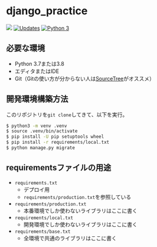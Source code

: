 # django_practice

![](https://github.com/shonan-py/django_practice/workflows/test/badge.svg)
[![Updates](https://pyup.io/repos/github/shonan-py/django_practice/shield.svg)](https://pyup.io/repos/github/shonan-py/django_practice/)
[![Python 3](https://pyup.io/repos/github/shonan-py/django_practice/python-3-shield.svg)](https://pyup.io/repos/github/shonan-py/django_practice/)

## 必要な環境

- Python 3.7または3.8
- エディタまたはIDE
- Git（Gitの使い方が分からない人は[SourceTree](https://www.sourcetreeapp.com/)がオススメ）


## 開発環境構築方法

このリポジトリを`git clone`してきて、以下を実行。

```bash
$ python3 -m venv .venv
$ source .venv/bin/activate
$ pip install -U pip setuptools wheel
$ pip install -r requirements/local.txt
$ python manage.py migrate
```

## requirementsファイルの用途

- `requirements.txt`
  - デプロイ用
  - `requirements/production.txt`を参照している
- `requirements/production.txt`
  - 本番環境でしか使わないライブラリはここに書く
- `requirements/local.txt`
  - 開発環境でしか使わないライブラリはここに書く
- `requirements/base.txt`
  - 全環境で共通のライブラリはここに書く
